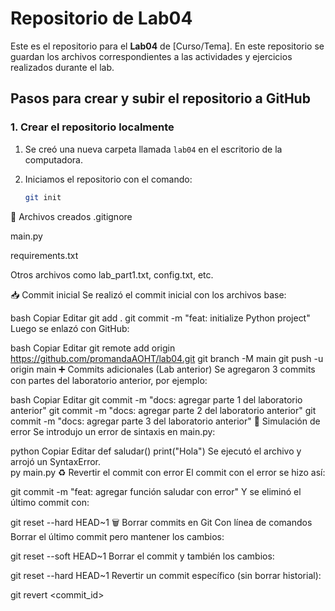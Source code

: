 # Repositorio de Lab04

Este es el repositorio para el **Lab04** de [Curso/Tema]. En este repositorio se guardan los archivos correspondientes a las actividades y ejercicios realizados durante el lab.

## Pasos para crear y subir el repositorio a GitHub

### 1. Crear el repositorio localmente
1. Se creó una nueva carpeta llamada `lab04` en el escritorio de la computadora.
2. Iniciamos el repositorio con el comando:

   ```bash
   git init
📄 Archivos creados
.gitignore

main.py

requirements.txt

Otros archivos como lab_part1.txt, config.txt, etc.

📥 Commit inicial
Se realizó el commit inicial con los archivos base:

bash
Copiar
Editar
git add .
git commit -m "feat: initialize Python project"
Luego se enlazó con GitHub:

bash
Copiar
Editar
git remote add origin https://github.com/promandaAOHT/lab04.git
git branch -M main
git push -u origin main
➕ Commits adicionales (Lab anterior)
Se agregaron 3 commits con partes del laboratorio anterior, por ejemplo:

bash
Copiar
Editar
git commit -m "docs: agregar parte 1 del laboratorio anterior"
git commit -m "docs: agregar parte 2 del laboratorio anterior"
git commit -m "docs: agregar parte 3 del laboratorio anterior"
🧪 Simulación de error
Se introdujo un error de sintaxis en main.py:

python
Copiar
Editar
def saludar()
    print("Hola")
Se ejecutó el archivo y arrojó un SyntaxError.  
py main.py
♻️ Revertir el commit con error
El commit con el error se hizo así:

git commit -m "feat: agregar función saludar con error"
Y se eliminó el último commit con:

git reset --hard HEAD~1
🗑️ Borrar commits en Git
Con línea de comandos
Borrar el último commit pero mantener los cambios:

git reset --soft HEAD~1
Borrar el commit y también los cambios:

git reset --hard HEAD~1
Revertir un commit específico (sin borrar historial):

git revert <commit_id>